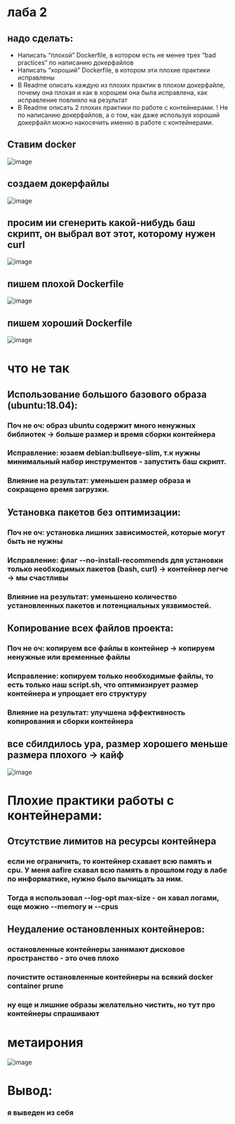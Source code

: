# лаба 2
## надо сделать:
* Написать “плохой” Dockerfile, в котором есть не менее трех “bad practices” по написанию докерфайлов
* Написать “хороший” Dockerfile, в котором эти плохие практики исправлены
* В Readme описать каждую из плохих практик в плохом докерфайле, почему она плохая и как в хорошем она была исправлена, как исправление повлияло на результат
* В Readme описать 2 плохих практики по работе с контейнерами. ! Не по написанию докерфайлов, а о том, как даже используя хороший докерфайл можно накосячить именно в работе с контейнерами.

## Ставим docker
![image](https://github.com/user-attachments/assets/9a2a4b70-6351-41e2-889b-09c93f626caa)
## создаем докерфайлы
![image](https://github.com/user-attachments/assets/b586020d-7ed3-431c-a290-cb6a29cc3d82)
## просим ии сгенерить какой-нибудь баш скрипт, он выбрал вот этот, которому нужен curl
![image](https://github.com/user-attachments/assets/af1cfd05-dae0-4a30-aeac-ac366ec8415c)
## пишем плохой Dockerfile
![image](https://github.com/user-attachments/assets/d773ae8a-ee50-4a1e-aa70-5dd7d8a39bb9)
## пишем хороший Dockerfile
![image](https://github.com/user-attachments/assets/243b3828-0dbd-42fc-b34d-3bd15a779891)
# что не так
## Использование большого базового образа (ubuntu:18.04):

### Поч не оч: образ ubuntu содержит много ненужных библиотек -> больше размер и время сборки контейнера
### Исправление: юзаем debian:bullseye-slim, т.к нужны минимальный набор инструментов - запустить баш скрипт.
### Влияние на результат: уменьшен размер образа и сокращено время загрузки.

## Установка пакетов без оптимизации:
### Поч не оч: установка лишних зависимостей, которые могут быть не нужны
### Исправление: флаг --no-install-recommends для установки только необходимых пакетов (bash, curl) -> контейнер легче -> мы счастливы
### Влияние на результат: уменьшено количество установленных пакетов и потенциальных уязвимостей.

## Копирование всех файлов проекта:
### Поч не оч: копируем все файлы в контейнер -> копируем ненужные или временные файлы
### Исправление: копируем только необходимые файлы, то есть только наш script.sh, что оптимизирует размер контейнера и упрощает его структуру
### Влияние на результат: улучшена эффективность копирования и сборки контейнера

## все сбилдилось ура, размер хорошего меньше размера плохого -> кайф
![image](https://github.com/user-attachments/assets/9febbd56-f7c9-4ab1-8775-94d396a6637c)

# Плохие практики работы с контейнерами:
## Отсутствие лимитов на ресурсы контейнера
### если не ограничить, то контейнер схавает всю память и cpu. У меня aafire схавал всю память в прошлом году в лабе по информатике, нужно было вычищать за ним.
### Тогда я использовал --log-opt max-size - он хавал логами, еще можно --memory и --cpus

## Неудаление остановленных контейнеров:
### остановленные контейнеры занимают дисковое пространство - это очев плохо
### почистите остановленные контейнеры на всякий docker container prune 
### ну еще и лишние образы желательно чистить, но тут про контейнеры спрашивают
# метаирония
![image](https://github.com/user-attachments/assets/f5f7e977-7e58-47d8-81d0-6d044643feb7)
# Вывод:
### я выведен из себя


